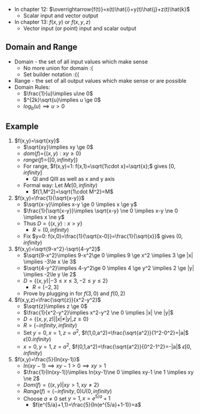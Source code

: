 - In chapter 12: $\overrightarrow{f(t)}=x(t)\hat{i}+y(t)\hat{j}+z(t)\hat{k}$
	- Scalar input and vector output
- In chapter 13: $f(x,y)$ or $f(x,y,z)$
	- Vector input (or point) input and scalar output

## Domain and Range

- Domain - the set of all input values which make sense
	- No more union for domain :(
	- Set builder notation :{{
- Range - the set of all output values which make sense or are possible
- Domain Rules:
	- $\frac{1}{u}\implies u\ne 0$
	- $^{2k}\sqrt{u}\implies u \ge 0$
	- $log_b(u)\implies u \gt 0$

## Example

1. $f(x,y)=\sqrt{xy}$
	- $\sqrt{xy}\implies xy \ge 0$
	- $dom(f)=${$(x,y):xy\ge 0$}
	- $range(f)=${$[0,infinity]$}
	- For range, $f(x,y)=1: f(x,1)=\sqrt{1\cdot x}=\sqrt{x};$ gives $[0,infinity]$
		- QI and QIII as well as x and y axis
	- Formal way: Let $M\epsilon [0,infinity)$
		- $f(1,M^2)=\sqrt{1\cdot M^2}=M$
2. $f(x,y)=\frac{1}{\sqrt{x-y}}$ 
	- $\sqrt{x-y}\implies x-y \ge 0 \implies x \ge y$
	- $\frac{1}{\sqrt{x-y}}\implies \sqrt{x-y} \ne 0 \implies x-y \ne 0 \implies x \ne y$
	- Thus $D=\{(x,y): x\gt y\}$
		- $R=(0,infinity)$ 
	- Fix $y=0: f(x,0)=\frac{1}{\sqrt{x-0}}=\frac{1}{\sqrt{x}}$ gives $(0,infinity)$
3. $f(x,y)=\sqrt{9-x^2}-\sqrt{4-y^2}$
	- $\sqrt{9-x^2}\implies 9-x^2\ge 0 \implies 9 \ge x^2 \implies 3 \ge |x| \implies -3\le x \le 3$
	- $\sqrt{4-y^2}\implies 4-y^2\ge 0 \implies 4 \ge y^2 \implies 2 \ge |y| \implies -2\le y \le 2$
	- $D=\{(x,y)|-3\le x \le 3, -2\le y \le 2\}$
		- $R=[-2,3]$
	- Prove by plugging in for $f(3, 0)$ and $f(0,2)$
4. $f(x,y,z)=\frac{\sqrt{z}}{x^2-y^2}$
	- $\sqrt{z}\implies z \ge 0$
	- $\frac{1}{x^2-y^2}\implies x^2-y^2 \ne 0 \implies |x| \ne |y|$
	- $D=\{(x,y,z)| |x|\ne |y|, z\ge 0\}$
	- $R=(-infinity,infinity)$
	- Set $y=0,x=1,z=a^2$, $f(1,0,a^2)=\frac{\sqrt{a^2}}{1^2-0^2}=|a|$ $\epsilon[0.infinity)$
	- $x=0,y=1,z=a^2$, $f(0,1,a^2)=\frac{\sqrt{a^2}}{0^2-1^2}=-|a|$ $\epsilon[0,infinity)$
5. $f(x,y)=\frac{5}{ln(xy-1)}$
	- $ln(xy-1)\implies xy-1 \gt 0 \implies xy>1$
	- $\frac{1}{ln(xy-1)}\implies ln(xy-1)\ne 0 \implies xy-1 \ne 1 \implies xy \ne 2$
	- $Dom(f)=\{(x,y)|xy\gt 1, xy\ne 2\}$
	- $Range(f)=(-infinity,0)U(0,infinity)$
	- Choose $a\ne 0$ set $y=1, x=e^{5/a}+1$
		- $f(e^{5/a}+1,1)=\frac{5}{ln(e^{5/a}+1-1)}=a$ 